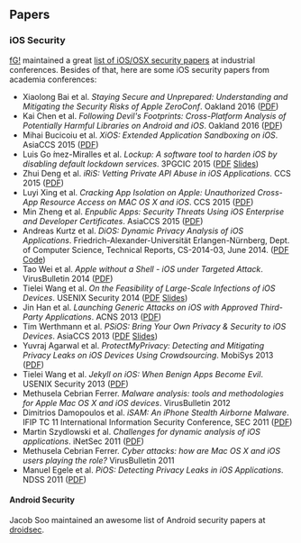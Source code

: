 ## Papers

### iOS Security

[fG!](https://twitter.com/osxreverser) maintained a great [list of iOS/OSX security papers](https://reverse.put.as/papers/) at industrial conferences. Besides of that, here are some iOS security papers from academia conferences:

* Xiaolong Bai et al. *Staying Secure and Unprepared: Understanding and Mitigating the Security Risks of Apple ZeroConf*. Oakland 2016 ([PDF](http://www.ieee-security.org/TC/SP2016/papers/0824a655.pdf))
* Kai Chen et al. *Following Devil's Footprints: Cross-Platform Analysis of Potentially Harmful Libraries on Android and iOS*. Oakland 2016 ([PDF](http://www.ieee-security.org/TC/SP2016/papers/0824a357.pdf))
* Mihai Bucicoiu et al. *XiOS: Extended Application Sandboxing on iOS*. AsiaCCS 2015 ([PDF](https://www.trust.informatik.tu-darmstadt.de/fileadmin/user_upload/Group_TRUST/PubsPDF/XiOS.pdf))
* Luis Go ́mez-Miralles et al. *Lockup: A software tool to harden iOS by disabling default lockdown services*. 3PGCIC 2015 ([PDF](http://www.pope.es/files/W3PGCIC-2015-Pope.pdf) [Slides](http://www.pope.es/files/W3PGCIC-2015-Pope_Slides.pdf))
* Zhui Deng et al. *iRiS: Vetting Private API Abuse in iOS Applications*. CCS 2015 ([PDF](http://www.cse.buffalo.edu/~mohaisen/teaching/cse709/f15/docs/deng-ccs15.pdf))
* Luyi Xing et al. *Cracking App Isolation on Apple: Unauthorized Cross-App Resource Access on MAC OS X and iOS*. CCS 2015 ([PDF](http://www.informatics.indiana.edu/xw7/papers/xara-ready.pdf))
* Min Zheng et al. *Enpublic Apps: Security Threats Using iOS Enterprise and Developer Certificates*. AsiaCCS 2015 ([PDF](http://www.cse.cuhk.edu.hk/~cslui/PUBLICATION/ASIACCS15.pdf))
* Andreas Kurtz et al. *DiOS: Dynamic Privacy Analysis of iOS Applications*. Friedrich-Alexander-Universität Erlangen-Nürnberg, Dept. of Computer Science, Technical Reports, CS-2014-03, June 2014. ([PDF](https://opus4.kobv.de/opus4-fau/frontdoor/deliver/index/docId/4755/file/report.pdf) [Code](https://github.com/DiOS-Analysis/DiOS))
* Tao Wei et al. *Apple without a Shell - iOS under Targeted Attack*. VirusBulletin 2014 ([PDF](https://www.virusbulletin.com/uploads/pdf/conference/vb2014/VB2014-WeiZhengXueSong.pdf))
* Tielei Wang et al. *On the Feasibility of Large-Scale Infections of iOS Devices*. USENIX Security 2014 ([PDF](https://www.usenix.org/system/files/conference/usenixsecurity14/sec14-paper-wang-tielei.pdf) [Slides](https://www.usenix.org/sites/default/files/conference/protected-files/sec14_slides_wang-tielei.pdf))
* Jin Han et al. *Launching Generic Attacks on iOS with Approved Third-Party Applications*. ACNS 2013 ([PDF](http://ink.library.smu.edu.sg/cgi/viewcontent.cgi?article=2947&context=sis_research))
* Tim Werthmann et al. *PSiOS: Bring Your Own Privacy & Security to iOS Devices*. AsiaCCS 2013 ([PDF](https://www.trust.informatik.tu-darmstadt.de/fileadmin/user_upload/Group_TRUST/PubsPDF/PSiOS.pdf) [Slides](http://elf.cs.pub.ro/soa/res/lectures/slides/lecture-psios.pdf))
* Yuvraj Agarwal et al. *ProtectMyPrivacy: Detecting and Mitigating Privacy Leaks on iOS Devices Using Crowdsourcing*. MobiSys 2013 ([PDF](http://www.synergylabs.org/yuvraj/docs/Agarwal_MobiSys2013_ProtectMyPrivacy.pdf))
* Tielei Wang et al. *Jekyll on iOS: When Benign Apps Become Evil*. USENIX Security 2013 ([PDF](https://www.usenix.org/system/files/conference/usenixsecurity13/sec13-paper_wang-updated-8-23-13.pdf))
* Methusela Cebrian Ferrer. *Malware analysis: tools and methodologies for Apple Mac OS X and iOS devices*. VirusBulletin 2012
* Dimitrios Damopoulos et al. *iSAM: An iPhone Stealth Airborne Malware*. IFIP TC 11 International Information Security Conference, SEC 2011 ([PDF](http://www.icsd.aegean.gr/publication_files/conference/62773319.pdf))
* Martin Szydlowski et al. *Challenges for dynamic analysis of iOS applications*. iNetSec 2011 ([PDF](https://www.cs.ucsb.edu/~vigna/publications/2011_iNetSec_iOSApps.pdf))
* Methusela Cebrian Ferrer. *Cyber attacks: how are Mac OS X and iOS users playing the role?* VirusBulletin 2011
* Manuel Egele et al. *PiOS: Detecting Privacy Leaks in iOS Applications*. NDSS 2011 ([PDF](http://www.seclab.tuwien.ac.at/papers/egele-ndss11.pdf))

#### Android Security
Jacob Soo maintained an awesome list of Android security papers at [droidsec](http://www.droidsec.org/wiki/#whitepapers).
